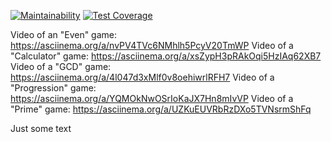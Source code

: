 [![Maintainability](https://api.codeclimate.com/v1/badges/50e4c75742c61fa77c45/maintainability)](https://codeclimate.com/github/MarkinIA/java-project-61/maintainability)
[![Test Coverage](https://api.codeclimate.com/v1/badges/50e4c75742c61fa77c45/test_coverage)](https://codeclimate.com/github/MarkinIA/java-project-61/test_coverage)

Video of an "Even" game: https://asciinema.org/a/nvPV4TVc6NMhlh5PcyV20TmWP
Video of a "Calculator" game: https://asciinema.org/a/xsZypH3pRAkOqi5HzIAq62XB7
Video of a "GCD" game: https://asciinema.org/a/4l047d3xMlf0v8oehiwrlRFH7
Video of a "Progression" game: https://asciinema.org/a/YQMOkNwOSrIoKaJX7Hn8mIvVP
Video of a "Prime" game: https://asciinema.org/a/UZKuEUVRbRzDXo5TVNsrmShFq

Just some text